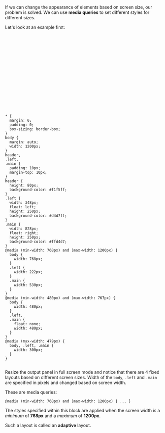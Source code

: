 If we can change the
appearance of elements
based on screen size, our problem is
solved. We can use **media queries**
to set different styles
for different sizes.

Let's look at an example first:

<codeblock language="css" type="lesson">
<code>
<panel language="html">
<header></header>
<div class="content">
  <div class="left">
  </div>
  <div class="main">
  </div>
</div>
</panel>
<panel language="css">
* {
  margin: 0;
  padding: 0;
  box-sizing: border-box;
}
body {
  margin: auto;
  width: 1200px;
}
header,
.left,
.main {
  padding: 10px;
  margin-top: 10px;
}
header {
  height: 80px;
  background-color: #f1f5ff;
}
.left {
  width: 348px;
  float: left;
  height: 250px;
  background-color: #d4d7ff;
}
.main {
  width: 828px;
  float: right;
  height: 250px;
  background-color: #ffd4d7;
}
@media (min-width: 768px) and (max-width: 1200px) {
  body {
    width: 768px;
  }
  .left {
    width: 222px;
  }
  .main {
    width: 530px;
  }
}
@media (min-width: 480px) and (max-width: 767px) {
  body {
    width: 480px;
  }
  .left,
  .main {
    float: none;
    width: 480px;
  }
}
@media (max-width: 479px) {
  body, .left, .main {
    width: 300px;
  }
}
</panel>
</code>
</codeblock>

Resize the output panel in full screen mode and notice that there are 4 fixed layouts based on different screen sizes. Width of the `body`, `.left` and `.main` are specified in pixels and changed based on screen width.

These are media queries:

```
@media (min-width: 768px) and (max-width: 1200px) { ... }
```

The styles specified within this block are applied when the screen width is a *minimum* of **768px** and a *maximum* of **1200px**.

Such a layout is called an **adaptive** layout.
